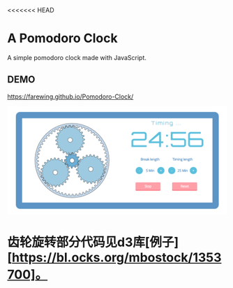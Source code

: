 <<<<<<< HEAD
# A Pomodoro Clock
A simple pomodoro clock made with JavaScript.

## DEMO
https://farewing.github.io/Pomodoro-Clock/

![demo](clock.png)

齿轮旋转部分代码见d3库[例子][https://bl.ocks.org/mbostock/1353700]。
=======
